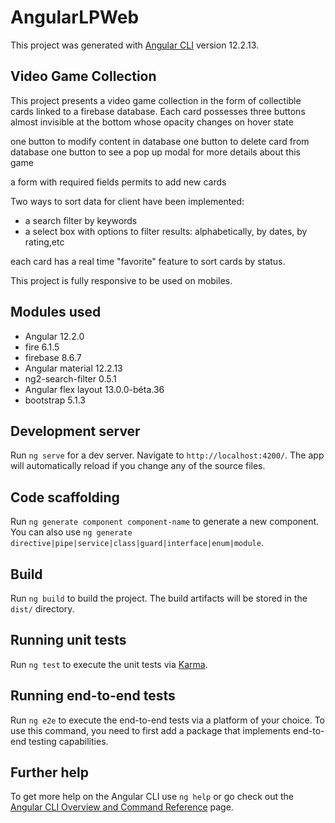 # AngularLPWeb

This project was generated with [Angular CLI](https://github.com/angular/angular-cli) version 12.2.13.

## Video Game Collection

This project presents a video game collection in the form of collectible cards linked to a firebase database.
Each card possesses three buttons almost invisible at the bottom whose opacity changes on hover state 

one button to modify content in database
one button to delete card from database
one button to see a pop up modal for more details about this game

a form with required fields permits to add new cards

Two ways to sort data for client have been implemented:
- a search filter by keywords
- a select box with options to filter results: alphabetically, by dates, by rating,etc

each card has a real time "favorite" feature to sort cards by status.

This project is fully responsive to be used on mobiles.

## Modules used

- Angular 12.2.0
- fire 6.1.5
- firebase 8.6.7
- Angular material 12.2.13
- ng2-search-filter 0.5.1
- Angular flex layout 13.0.0-béta.36
- bootstrap 5.1.3

## Development server

Run `ng serve` for a dev server. Navigate to `http://localhost:4200/`. The app will automatically reload if you change any of the source files.

## Code scaffolding

Run `ng generate component component-name` to generate a new component. You can also use `ng generate directive|pipe|service|class|guard|interface|enum|module`.

## Build

Run `ng build` to build the project. The build artifacts will be stored in the `dist/` directory.

## Running unit tests

Run `ng test` to execute the unit tests via [Karma](https://karma-runner.github.io).

## Running end-to-end tests

Run `ng e2e` to execute the end-to-end tests via a platform of your choice. To use this command, you need to first add a package that implements end-to-end testing capabilities.

## Further help

To get more help on the Angular CLI use `ng help` or go check out the [Angular CLI Overview and Command Reference](https://angular.io/cli) page.
